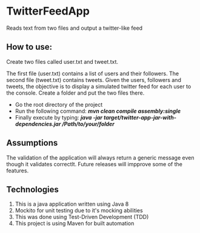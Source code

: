# TwitterFeedApp
Reads text from two files and output a twitter-like feed

## How to use:

Create two files called user.txt and tweet.txt.

The first file (user.txt) contains a list of users and their followers. The second file (tweet.txt) contains tweets. Given the users, followers and tweets, the objective is to display a simulated twitter feed for each user to the console. Create a folder and put the two files there.

- Go the root directory of the project
- Run the following command: ***mvn clean compile assembly:single***
- Finally execute by typing: ***java -jar target/twitter-app-jar-with-dependencies.jar /Path/to/your/folder***

## Assumptions

The validation of the application will always return a generic message even though it validates correctlt. Future releases will impprove some of the features.

## Technologies

1. This is a java application written using Java 8
2. Mockito for unit testing due to it's mocking abilities
3. This was done using Test-Driven Development (TDD)
4. This project is using Maven for built automation
